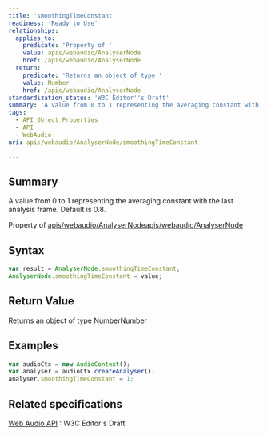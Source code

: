 ```yaml
---
title: 'smoothingTimeConstant'
readiness: 'Ready to Use'
relationships:
  applies_to:
    predicate: 'Property of '
    value: apis/webaudio/AnalyserNode
    href: /apis/webaudio/AnalyserNode
  return:
    predicate: 'Returns an object of type '
    value: Number
    href: /apis/webaudio/AnalyserNode
standardization_status: 'W3C Editor''s Draft'
summary: 'A value from 0 to 1 representing the averaging constant with the last analysis frame. Default is 0.8.'
tags:
  - API_Object_Properties
  - API
  - WebAudio
uri: apis/webaudio/AnalyserNode/smoothingTimeConstant

---
```

## Summary

A value from 0 to 1 representing the averaging constant with the last analysis frame. Default is 0.8.

Property of [apis/webaudio/AnalyserNode](/apis/webaudio/AnalyserNode)[apis/webaudio/AnalyserNode](/apis/webaudio/AnalyserNode)

## Syntax

``` js
var result = AnalyserNode.smoothingTimeConstant;
AnalyserNode.smoothingTimeConstant = value;
```

## Return Value

Returns an object of type NumberNumber

## Examples

``` js
var audioCtx = new AudioContext();
var analyser = audioCtx.createAnalyser();
analyser.smoothingTimeConstant = 1;
```

## Related specifications

[Web Audio API](http://webaudio.github.io/web-audio-api/)
:   W3C Editor's Draft
